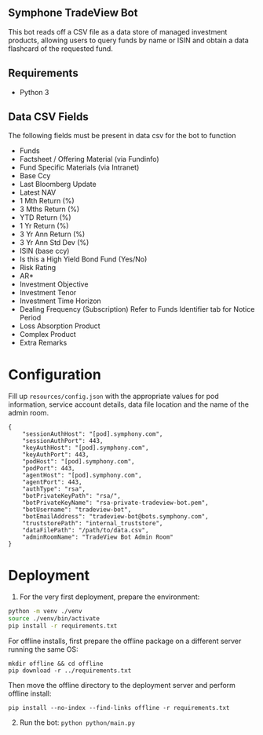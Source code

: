## Symphone TradeView Bot
This bot reads off a CSV file as a data store of managed investment products, allowing users to query funds by name or ISIN and obtain a data flashcard of the requested fund.

## Requirements
* Python 3

## Data CSV Fields
The following fields must be present in data csv for the bot to function
* Funds
* Factsheet / Offering Material (via Fundinfo)
* Fund Specific Materials (via Intranet)
* Base Ccy
* Last Bloomberg Update
* Latest NAV
* 1 Mth Return (%)
* 3 Mths Return (%)
* YTD Return (%)
* 1 Yr Return (%)
* 3 Yr Ann Return (%)
* 3 Yr Ann Std Dev (%)
* ISIN (base ccy)
* Is this a High Yield Bond Fund (Yes/No)
* Risk Rating
* AR*
* Investment Objective
* Investment Tenor
* Investment Time Horizon
* Dealing Frequency (Subscription) Refer to Funds Identifier tab for Notice Period
* Loss Absorption Product
* Complex Product
* Extra Remarks

# Configuration
Fill up `resources/config.json` with the appropriate values for pod information,
service account details, data file location and the name of the admin room.
```json5
{
    "sessionAuthHost": "[pod].symphony.com",
    "sessionAuthPort": 443,
    "keyAuthHost": "[pod].symphony.com",
    "keyAuthPort": 443,
    "podHost": "[pod].symphony.com",
    "podPort": 443,
    "agentHost": "[pod].symphony.com",
    "agentPort": 443,
    "authType": "rsa",
    "botPrivateKeyPath": "rsa/",
    "botPrivateKeyName": "rsa-private-tradeview-bot.pem",
    "botUsername": "tradeview-bot",
    "botEmailAddress": "tradeview-bot@bots.symphony.com",
    "truststorePath": "internal_truststore",
    "dataFilePath": "/path/to/data.csv",
    "adminRoomName": "TradeView Bot Admin Room"
}
```
# Deployment
1. For the very first deployment, prepare the environment:
```bash
python -m venv ./venv
source ./venv/bin/activate
pip install -r requirements.txt
```

For offline installs, first prepare the offline package on a different server running the same OS:
```
mkdir offline && cd offline
pip download -r ../requirements.txt
```

Then move the offline directory to the deployment server and perform offline install:
```
pip install --no-index --find-links offline -r requirements.txt
```

2. Run the bot: ```python python/main.py```

